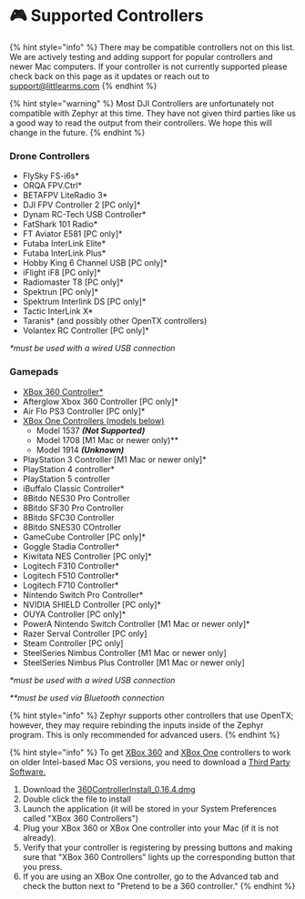 # 🎮 Supported Controllers

{% hint style="info" %}
There may be compatible controllers not on this list. We are actively testing and adding support for popular controllers and newer Mac computers. If your controller is not currently supported please check back on this page as it updates or reach out to support@littlearms.com
{% endhint %}

{% hint style="warning" %}
Most DJI Controllers are unfortunately not compatible with Zephyr at this time. They have not given third parties like us a good way to read the output from their controllers. We hope this will change in the future.
{% endhint %}

### &#x20;<a href="#drone-controllers" id="drone-controllers"></a>

### Drone Controllers <a href="#drone-controllers" id="drone-controllers"></a>

* FlySky FS-i6s\*
* ORQA FPV.Ctrl\*
* BETAFPV LiteRadio 3\*
* DJI FPV Controller 2 \[PC only]\*
* Dynam RC-Tech USB Controller\*
* FatShark 101 Radio\*
* FT Aviator E581 \[PC only]\*
* Futaba InterLink Elite\*
* Futaba InterLink Plus\*
* Hobby King 6 Channel USB \[PC only]\*
* iFlight iF8 \[PC only]\*
* Radiomaster T8 \[PC only]\*
* Spektrun \[PC only]\*
* Spektrum Interlink DS \[PC only]\*
* Tactic InterLink X\*
* Taranis\* (and possibly other OpenTX controllers)
* Volantex RC Controller \[PC only]\*

_\*must be used with a wired USB connection_



### Gamepads <a href="#gamepads" id="gamepads"></a>

* [XBox 360 Controller\*](https://littlearms.atlassian.net/wiki/spaces/ZW/pages/2550038603/How-to+articles#mac360)
* Afterglow Xbox 360 Controller \[PC only]\*
* Air Flo PS3 Controller \[PC only]\*
* [XBox One Controllers (models below)](https://littlearms.atlassian.net/wiki/spaces/ZW/pages/2550038603/How-to+articles#mac360)
  * Model 1537 _**(Not Supported)**_
  * Model 1708 \[M1 Mac or newer only)\*\*
  * Model 1914 _**(Unknown)**_
* PlayStation 3 Controller \[M1 Mac or newer only]\*
* PlayStation 4 controller\*
* PlayStation 5 controller
* iBuffalo Classic Controller\*
* 8Bitdo NES30 Pro Controller
* 8Bitdo SF30 Pro Controller
* 8Bitdo SFC30 Controller
* 8Bitdo SNES30 COntroller
* GameCube Controller \[PC only]\*
* Goggle Stadia Controller\*
* Kiwitata NES Controller \[PC only]\*
* Logitech F310 Controller\*
* Logitech F510 Controller\*
* Logitech F710 Controller\*
* Nintendo Switch Pro Controller\*
* NVIDIA SHIELD Controller \[PC only]\*
* OUYA Controller \[PC only]\*
* PowerA Nintendo Switch Controller \[M1 Mac or newer only]\*
* Razer Serval Controller \[PC only]
* Steam Controller \[PC only]
* SteelSeries Nimbus Controller \[M1 Mac or newer only]
* SteelSeries Nimbus Plus Controller \[M1 Mac or newer only]

_\*must be used with a wired USB connection_

_\*\*must be used via Bluetooth connection_



{% hint style="info" %}
Zephyr supports other controllers that use OpenTX; however, they may require rebinding the inputs inside of the Zephyr program. This is only recommended for advanced users.
{% endhint %}

{% hint style="info" %}
To get [XBox 360](https://www.amazon.com/Microsoft-Wired-Controller-Windows-Console/dp/B004QRKWLA/ref=sr\_1\_1?s=electronics\&ie=UTF8\&qid=1473869104\&sr=1-1\&keywords=xbox+360+wired) and [XBox One](https://www.amazon.com/Microsoft-Xbox-Controller-Cable-Windows/dp/B00O65I2VY) controllers to work on older Intel-based Mac OS versions, you need to download a [Third Party Software.](https://github.com/360Controller/360Controller/releases)

1. Download the [360ControllerInstall\_0.16.4.dmg](https://github.com/360Controller/360Controller/releases/download/v0.16.4/360ControllerInstall\_0.16.4.dmg)
2. Double click the file to install
3. Launch the application (it will be stored in your System Preferences called "XBox 360 Controllers")
4. Plug your XBox 360 or XBox One controller into your Mac (if it is not already).
5. Verify that your controller is registering by pressing buttons and making sure that "XBox 360 Controllers" lights up the corresponding button that you press.
6. If you are using an XBox One controller, go to the Advanced tab and check the button next to "Pretend to be a 360 controller."
{% endhint %}

